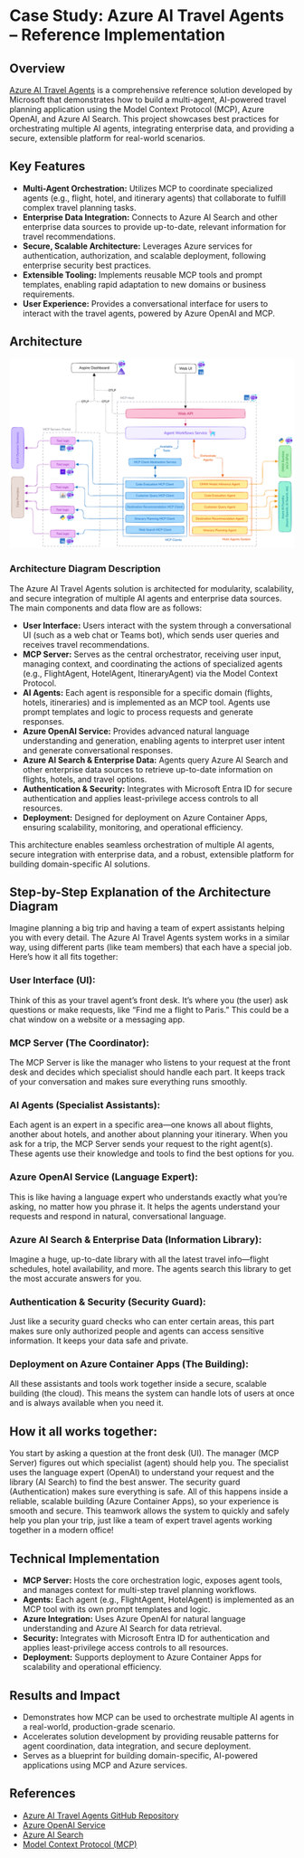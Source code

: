 # Case Study: Azure AI Travel Agents – Reference Implementation

## Overview

[Azure AI Travel Agents](https://github.com/Azure-Samples/azure-ai-travel-agents) is a comprehensive reference solution developed by Microsoft that demonstrates how to build a multi-agent, AI-powered travel planning application using the Model Context Protocol (MCP), Azure OpenAI, and Azure AI Search. This project showcases best practices for orchestrating multiple AI agents, integrating enterprise data, and providing a secure, extensible platform for real-world scenarios.

## Key Features
- **Multi-Agent Orchestration:** Utilizes MCP to coordinate specialized agents (e.g., flight, hotel, and itinerary agents) that collaborate to fulfill complex travel planning tasks.
- **Enterprise Data Integration:** Connects to Azure AI Search and other enterprise data sources to provide up-to-date, relevant information for travel recommendations.
- **Secure, Scalable Architecture:** Leverages Azure services for authentication, authorization, and scalable deployment, following enterprise security best practices.
- **Extensible Tooling:** Implements reusable MCP tools and prompt templates, enabling rapid adaptation to new domains or business requirements.
- **User Experience:** Provides a conversational interface for users to interact with the travel agents, powered by Azure OpenAI and MCP.

## Architecture
![Architecture](https://github.com/Azure-Samples/azure-ai-travel-agents/blob/main/docs/ai-travel-agents-architecture-diagram.png)

### Architecture Diagram Description

The Azure AI Travel Agents solution is architected for modularity, scalability, and secure integration of multiple AI agents and enterprise data sources. The main components and data flow are as follows:

- **User Interface:** Users interact with the system through a conversational UI (such as a web chat or Teams bot), which sends user queries and receives travel recommendations.
- **MCP Server:** Serves as the central orchestrator, receiving user input, managing context, and coordinating the actions of specialized agents (e.g., FlightAgent, HotelAgent, ItineraryAgent) via the Model Context Protocol.
- **AI Agents:** Each agent is responsible for a specific domain (flights, hotels, itineraries) and is implemented as an MCP tool. Agents use prompt templates and logic to process requests and generate responses.
- **Azure OpenAI Service:** Provides advanced natural language understanding and generation, enabling agents to interpret user intent and generate conversational responses.
- **Azure AI Search & Enterprise Data:** Agents query Azure AI Search and other enterprise data sources to retrieve up-to-date information on flights, hotels, and travel options.
- **Authentication & Security:** Integrates with Microsoft Entra ID for secure authentication and applies least-privilege access controls to all resources.
- **Deployment:** Designed for deployment on Azure Container Apps, ensuring scalability, monitoring, and operational efficiency.

This architecture enables seamless orchestration of multiple AI agents, secure integration with enterprise data, and a robust, extensible platform for building domain-specific AI solutions.

## Step-by-Step Explanation of the Architecture Diagram
Imagine planning a big trip and having a team of expert assistants helping you with every detail. The Azure AI Travel Agents system works in a similar way, using different parts (like team members) that each have a special job. Here’s how it all fits together:

### User Interface (UI):
Think of this as your travel agent’s front desk. It’s where you (the user) ask questions or make requests, like “Find me a flight to Paris.” This could be a chat window on a website or a messaging app.

### MCP Server (The Coordinator):
The MCP Server is like the manager who listens to your request at the front desk and decides which specialist should handle each part. It keeps track of your conversation and makes sure everything runs smoothly.

### AI Agents (Specialist Assistants):
Each agent is an expert in a specific area—one knows all about flights, another about hotels, and another about planning your itinerary. When you ask for a trip, the MCP Server sends your request to the right agent(s). These agents use their knowledge and tools to find the best options for you.

### Azure OpenAI Service (Language Expert):
This is like having a language expert who understands exactly what you’re asking, no matter how you phrase it. It helps the agents understand your requests and respond in natural, conversational language.

### Azure AI Search & Enterprise Data (Information Library):
Imagine a huge, up-to-date library with all the latest travel info—flight schedules, hotel availability, and more. The agents search this library to get the most accurate answers for you.

### Authentication & Security (Security Guard):
Just like a security guard checks who can enter certain areas, this part makes sure only authorized people and agents can access sensitive information. It keeps your data safe and private.

### Deployment on Azure Container Apps (The Building):
All these assistants and tools work together inside a secure, scalable building (the cloud). This means the system can handle lots of users at once and is always available when you need it.

## How it all works together:

You start by asking a question at the front desk (UI).
The manager (MCP Server) figures out which specialist (agent) should help you.
The specialist uses the language expert (OpenAI) to understand your request and the library (AI Search) to find the best answer.
The security guard (Authentication) makes sure everything is safe.
All of this happens inside a reliable, scalable building (Azure Container Apps), so your experience is smooth and secure.
This teamwork allows the system to quickly and safely help you plan your trip, just like a team of expert travel agents working together in a modern office!

## Technical Implementation
- **MCP Server:** Hosts the core orchestration logic, exposes agent tools, and manages context for multi-step travel planning workflows.
- **Agents:** Each agent (e.g., FlightAgent, HotelAgent) is implemented as an MCP tool with its own prompt templates and logic.
- **Azure Integration:** Uses Azure OpenAI for natural language understanding and Azure AI Search for data retrieval.
- **Security:** Integrates with Microsoft Entra ID for authentication and applies least-privilege access controls to all resources.
- **Deployment:** Supports deployment to Azure Container Apps for scalability and operational efficiency.



## Results and Impact
- Demonstrates how MCP can be used to orchestrate multiple AI agents in a real-world, production-grade scenario.
- Accelerates solution development by providing reusable patterns for agent coordination, data integration, and secure deployment.
- Serves as a blueprint for building domain-specific, AI-powered applications using MCP and Azure services.

## References
- [Azure AI Travel Agents GitHub Repository](https://github.com/Azure-Samples/azure-ai-travel-agents)
- [Azure OpenAI Service](https://azure.microsoft.com/en-us/products/ai-services/openai-service/)
- [Azure AI Search](https://azure.microsoft.com/en-us/products/ai-services/ai-search/)
- [Model Context Protocol (MCP)](https://modelcontextprotocol.io/)
